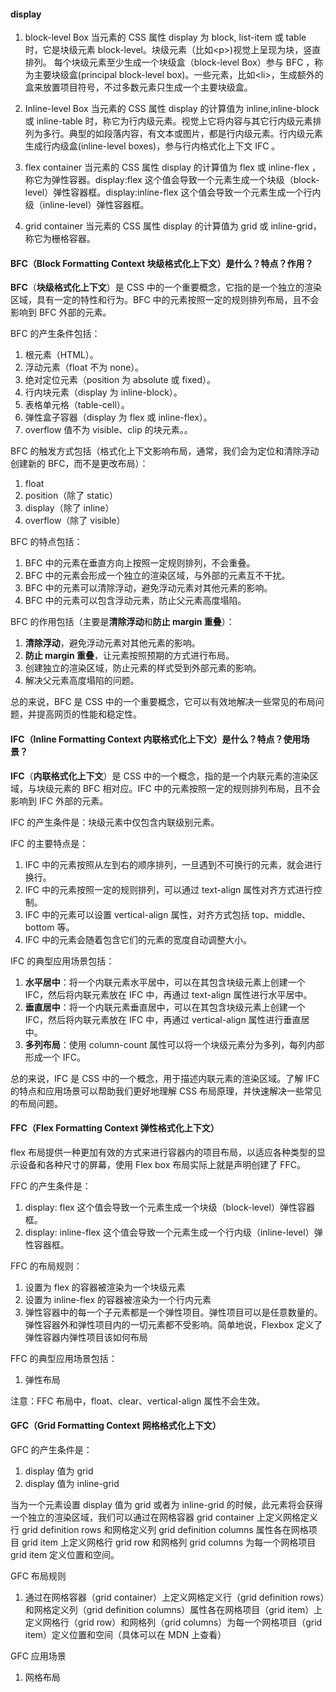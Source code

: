 <!--
 * @Author: Shu Binqi
 * @Date: 2023-03-01 23:28:39
 * @LastEditors: Shu Binqi
 * @LastEditTime: 2023-03-07 04:16:06
 * @Description: 八股文：BFC（块级格式化上下文），IFC（内联格式化上下文）（6题）
 * @Version: 1.0.0
 * @FilePath: \interviewQuestions\八股文\CSS\BFC.md
-->

#### display

1. block-level Box
   当元素的 CSS 属性 display 为 block, list-item 或 table 时，它是块级元素 block-level。块级元素（比如&lt;p&gt;)视觉上呈现为块，竖直排列。 每个块级元素至少生成一个块级盒（block-level Box）参与 BFC ，称为主要块级盒(principal block-level box)。一些元素，比如&lt;li&gt;，生成额外的盒来放置项目符号，不过多数元素只生成一个主要块级盒。

2. Inline-level Box
   当元素的 CSS 属性 display 的计算值为 inline,inline-block 或 inline-table 时，称它为行内级元素。视觉上它将内容与其它行内级元素排列为多行。典型的如段落内容，有文本或图片，都是行内级元素。行内级元素生成行内级盒(inline-level boxes)，参与行内格式化上下文 IFC 。

3. flex container
   当元素的 CSS 属性 display 的计算值为 flex 或 inline-flex ，称它为弹性容器。display:flex 这个值会导致一个元素生成一个块级（block-level）弹性容器框。display:inline-flex 这个值会导致一个元素生成一个行内级（inline-level）弹性容器框。

4. grid container
   当元素的 CSS 属性 display 的计算值为 grid 或 inline-grid，称它为栅格容器。

#### BFC（Block Formatting Context 块级格式化上下文）是什么？特点？作用？

**BFC**（**块级格式化上下文**）是 CSS 中的一个重要概念，它指的是一个独立的渲染区域，具有一定的特性和行为。BFC 中的元素按照一定的规则排列布局，且不会影响到 BFC 外部的元素。

BFC 的产生条件包括：

1. 根元素（HTML）。
1. 浮动元素（float 不为 none）。
1. 绝对定位元素（position 为 absolute 或 fixed）。
1. 行内块元素（display 为 inline-block）。
1. 表格单元格（table-cell）。
1. 弹性盒子容器（display 为 flex 或 inline-flex）。
1. overflow 值不为 visible、clip 的块元素。。

BFC 的触发方式包括（格式化上下文影响布局，通常，我们会为定位和清除浮动创建新的 BFC，而不是更改布局）：

1. float
1. position（除了 static）
1. display（除了 inline）
1. overflow（除了 visible）

BFC 的特点包括：

1. BFC 中的元素在垂直方向上按照一定规则排列，不会重叠。
1. BFC 中的元素会形成一个独立的渲染区域，与外部的元素互不干扰。
1. BFC 中的元素可以清除浮动，避免浮动元素对其他元素的影响。
1. BFC 中的元素可以包含浮动元素，防止父元素高度塌陷。

BFC 的作用包括（主要是**清除浮动**和**防止 margin 重叠**）：

1. **清除浮动**，避免浮动元素对其他元素的影响。
1. **防止 margin 重叠**，让元素按照预期的方式进行布局。
1. 创建独立的渲染区域，防止元素的样式受到外部元素的影响。
1. 解决父元素高度塌陷的问题。

总的来说，BFC 是 CSS 中的一个重要概念，它可以有效地解决一些常见的布局问题，并提高网页的性能和稳定性。

#### IFC（Inline Formatting Context 内联格式化上下文）是什么？特点？使用场景？

**IFC**（**内联格式化上下文**）是 CSS 中的一个概念，指的是一个内联元素的渲染区域，与块级元素的 BFC 相对应。IFC 中的元素按照一定的规则排列布局，且不会影响到 IFC 外部的元素。

IFC 的产生条件是：块级元素中仅包含内联级别元素。

IFC 的主要特点是：

1. IFC 中的元素按照从左到右的顺序排列，一旦遇到不可换行的元素，就会进行换行。
1. IFC 中的元素按照一定的规则排列，可以通过 text-align 属性对齐方式进行控制。
1. IFC 中的元素可以设置 vertical-align 属性，对齐方式包括 top、middle、bottom 等。
1. IFC 中的元素会随着包含它们的元素的宽度自动调整大小。

IFC 的典型应用场景包括：

1. **水平居中**：将一个内联元素水平居中，可以在其包含块级元素上创建一个 IFC，然后将内联元素放在 IFC 中，再通过 text-align 属性进行水平居中。
1. **垂直居中**：将一个内联元素垂直居中，可以在其包含块级元素上创建一个 IFC，然后将内联元素放在 IFC 中，再通过 vertical-align 属性进行垂直居中。
1. **多列布局**：使用 column-count 属性可以将一个块级元素分为多列，每列内部形成一个 IFC。

总的来说，IFC 是 CSS 中的一个概念，用于描述内联元素的渲染区域。了解 IFC 的特点和应用场景可以帮助我们更好地理解 CSS 布局原理，并快速解决一些常见的布局问题。

#### FFC（Flex Formatting Context 弹性格式化上下文）

flex 布局提供一种更加有效的方式来进行容器内的项目布局，以适应各种类型的显示设备和各种尺寸的屏幕，使用 Flex box 布局实际上就是声明创建了 FFC。

FFC 的产生条件是：

1. display: flex 这个值会导致一个元素生成一个块级（block-level）弹性容器框。
1. display: inline-flex 这个值会导致一个元素生成一个行内级（inline-level）弹性容器框。

FFC 的布局规则：

1. 设置为 flex 的容器被渲染为一个块级元素
1. 设置为 inline-flex 的容器被渲染为一个行内元素
1. 弹性容器中的每一个子元素都是一个弹性项目。弹性项目可以是任意数量的。弹性容器外和弹性项目内的一切元素都不受影响。简单地说，Flexbox 定义了弹性容器内弹性项目该如何布局

FFC 的典型应用场景包括：

1. 弹性布局

注意：FFC 布局中，float、clear、vertical-align 属性不会生效。

#### GFC（Grid Formatting Context 网格格式化上下文）

GFC 的产生条件是：

1. display 值为 grid
2. display 值为 inline-grid

当为一个元素设置 display 值为 grid 或者为 inline-grid 的时候，此元素将会获得一个独立的渲染区域，我们可以通过在网格容器 grid container 上定义网格定义行 grid definition rows 和网格定义列 grid definition columns 属性各在网格项目 grid item 上定义网格行 grid row 和网格列 grid columns 为每一个网格项目 grid item 定义位置和空间。

GFC 布局规则

1. 通过在网格容器（grid container）上定义网格定义行（grid definition rows）和网格定义列（grid definition columns）属性各在网格项目（grid item）上定义网格行（grid row）和网格列（grid columns）为每一个网格项目（grid item）定义位置和空间（具体可以在 MDN 上查看）

GFC 应用场景

1. 网格布局
